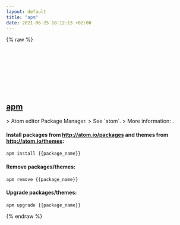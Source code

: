 ```yaml
---
layout: default
title: "apm"
date: 2021-06-25 18:12:13 +02:00
---
```

{% raw %}
<h2 id="apm">
  <a href="/en/common/apm.html">apm</a> <a href="#apm"><svg class="icon">
    <use href="/assets/images/unicode_sprite.svg#link" />
  </svg></a>
</h2>
> Atom editor Package Manager.
> See `atom`.
> More information: <https://github.com/atom/apm>.

#### Install packages from http://atom.io/packages and themes from http://atom.io/themes:
```shell
apm install {{package_name}}
```
#### Remove packages/themes:
```shell
apm remove {{package_name}}
```
#### Upgrade packages/themes:
```shell
apm upgrade {{package_name}}
```
{% endraw %}